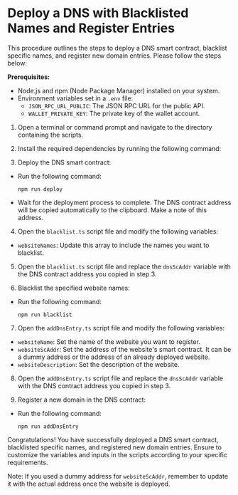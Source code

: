 # Deploy a DNS with Blacklisted Names and Register Entries

This procedure outlines the steps to deploy a DNS smart contract, blacklist specific names, and register new domain entries. Please follow the steps below:

**Prerequisites:**
- Node.js and npm (Node Package Manager) installed on your system.
- Environment variables set in a `.env` file:
  - `JSON_RPC_URL_PUBLIC`: The JSON RPC URL for the public API.
  - `WALLET_PRIVATE_KEY`: The private key of the wallet account.

1. Open a terminal or command prompt and navigate to the directory containing the scripts.

2. Install the required dependencies by running the following command:

3. Deploy the DNS smart contract:
- Run the following command:
  ```
  npm run deploy
  ```
- Wait for the deployment process to complete. The DNS contract address will be copied automatically to the clipboard. Make a note of this address.

4. Open the `blacklist.ts` script file and modify the following variables:
- `websiteNames`: Update this array to include the names you want to blacklist.

5. Open the `blacklist.ts` script file and replace the `dnsScAddr` variable with the DNS contract address you copied in step 3.

6. Blacklist the specified website names:
- Run the following command:
  ```
  npm run blacklist
  ```

7. Open the `addDnsEntry.ts` script file and modify the following variables:
- `websiteName`: Set the name of the website you want to register.
- `websiteScAddr`: Set the address of the website's smart contract. It can be a dummy address or the address of an already deployed website.
- `websiteDescription`: Set the description of the website.

8. Open the `addDnsEntry.ts` script file and replace the `dnsScAddr` variable with the DNS contract address you copied in step 3.

9. Register a new domain in the DNS contract:
- Run the following command:
  ```
  npm run addDnsEntry
  ```

Congratulations! You have successfully deployed a DNS smart contract, blacklisted specific names, and registered new domain entries. Ensure to customize the variables and inputs in the scripts according to your specific requirements.

Note: If you used a dummy address for `websiteScAddr`, remember to update it with the actual address once the website is deployed.
